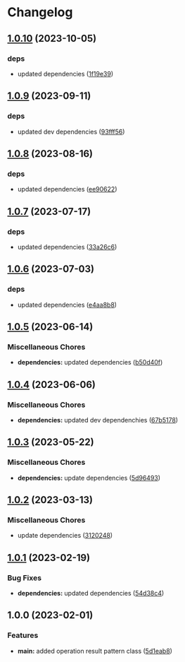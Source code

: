 # Changelog

## [1.0.10](https://github.com/Sefrancois/result/compare/v1.0.9...v1.0.10) (2023-10-05)


### deps

* updated dependencies ([1f19e39](https://github.com/Sefrancois/result/commit/1f19e39104ef7cd951f8c3c7cabba78f31c1aa9a))

## [1.0.9](https://github.com/Sefrancois/result/compare/v1.0.8...v1.0.9) (2023-09-11)


### deps

* updated dev dependencies ([93fff56](https://github.com/Sefrancois/result/commit/93fff565a14fb12cb05f3663c095cef3f4a79cef))

## [1.0.8](https://github.com/Sefrancois/result/compare/v1.0.7...v1.0.8) (2023-08-16)


### deps

* updated dependencies ([ee90622](https://github.com/Sefrancois/result/commit/ee90622911826ff73ddd2bb394391606d0050db1))

## [1.0.7](https://github.com/Sefrancois/result/compare/v1.0.6...v1.0.7) (2023-07-17)


### deps

* updated dependencies ([33a26c6](https://github.com/Sefrancois/result/commit/33a26c61f9c443fadf06737b7217e43ee0412640))

## [1.0.6](https://github.com/Sefrancois/result/compare/v1.0.5...v1.0.6) (2023-07-03)


### deps

* updated dependencies ([e4aa8b8](https://github.com/Sefrancois/result/commit/e4aa8b8a307e03e9f09bce4dc685303a481b93df))

## [1.0.5](https://github.com/Sefrancois/result/compare/v1.0.4...v1.0.5) (2023-06-14)


### Miscellaneous Chores

* **dependencies:** updated dependencies ([b50d40f](https://github.com/Sefrancois/result/commit/b50d40fe772a77d0d00c9627d3ce03201ecb7fe0))

## [1.0.4](https://github.com/Sefrancois/result/compare/v1.0.3...v1.0.4) (2023-06-06)


### Miscellaneous Chores

* **dependencies:** updated dev dependenchies ([67b5178](https://github.com/Sefrancois/result/commit/67b5178b1e641f60383c621251cecaaa726e2548))

## [1.0.3](https://github.com/Sefrancois/result/compare/v1.0.2...v1.0.3) (2023-05-22)


### Miscellaneous Chores

* **dependencies:** update dependencies ([5d96493](https://github.com/Sefrancois/result/commit/5d96493cb720c06fa7ab4ada94adde0e542fc8ec))

## [1.0.2](https://github.com/Sefrancois/result/compare/v1.0.1...v1.0.2) (2023-03-13)


### Miscellaneous Chores

* update dependencies ([3120248](https://github.com/Sefrancois/result/commit/3120248266fa10667a87f7cca8dac9792da3032c))

## [1.0.1](https://github.com/Sefrancois/result/compare/v1.0.0...v1.0.1) (2023-02-19)


### Bug Fixes

* **dependencies:** updated dependencies ([54d38c4](https://github.com/Sefrancois/result/commit/54d38c40098d7cacd0f08c940d82f8b57131c56c))

## 1.0.0 (2023-02-01)


### Features

* **main:** added operation result pattern class ([5d1eab8](https://github.com/Sefrancois/result/commit/5d1eab88b1231343491e688062c15b5f00b0ae42))
